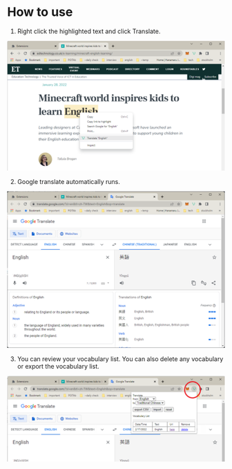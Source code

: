 # How to use
1. Right click the highlighted text and click Translate.

![Translate](howtouse1.png)

2. Google translate automatically runs.

![Translate](howtouse2.png)

3. You can review your vocabulary list. You can also delete any vocabulary or export the vocabulary list.

![Review](howtouse3.png)